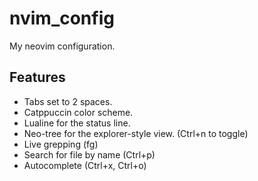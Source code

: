 # nvim_config
My neovim configuration.

## Features

* Tabs set to 2 spaces.
* Catppuccin color scheme.
* Lualine for the status line.
* Neo-tree for the explorer-style view. (Ctrl+n to toggle)
* Live grepping (<space>fg)
* Search for file by name (Ctrl+p)
* Autocomplete (Ctrl+x, Ctrl+o)

